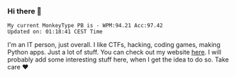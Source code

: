 ### Hi there 👋
<!-- PB START -->
```
My current MonkeyType PB is - WPM:94.21 Acc:97.42
Updated on: 01:18:41 CEST Time
```
<!-- PB END -->
I'm an IT person, just overall. I like CTFs, hacking, coding games, making Python apps. Just a lot of stuff.
You can check out my website [here](https://skill3472.github.io/).
I will probably add some interesting stuff here, when I get the idea to do so. Take care ❤️
